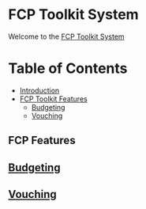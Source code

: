 # FCP Toolkit System

Welcome to the [FCP Toolkit System](https://compassion-africa.org)

# Table of Contents

- [Introduction](#example)
- [FCP Toolkit Features](#fcp-features)
  - [Budgeting](#Budgeting)
  - [Vouching](#Vouching)


## FCP Features
## [Budgeting](/toolkit/budgeting)
## [Vouching](/toolkit/vouching)

